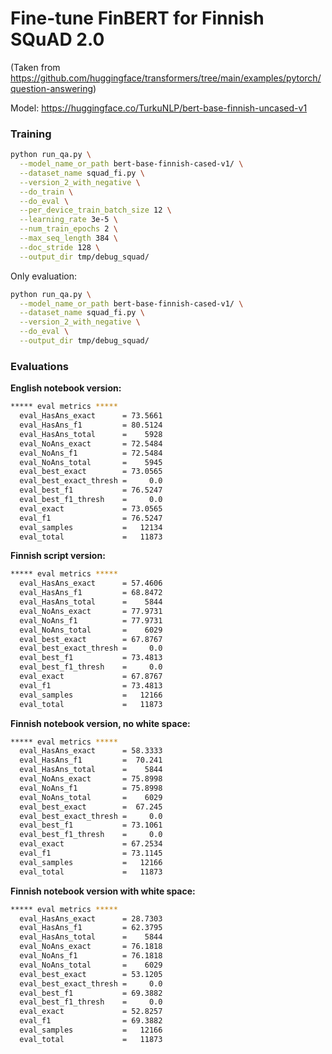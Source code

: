 # Fine-tune FinBERT for Finnish SQuAD 2.0

(Taken from https://github.com/huggingface/transformers/tree/main/examples/pytorch/question-answering)

Model: https://huggingface.co/TurkuNLP/bert-base-finnish-uncased-v1

### Training

```bash
python run_qa.py \
  --model_name_or_path bert-base-finnish-cased-v1/ \
  --dataset_name squad_fi.py \
  --version_2_with_negative \
  --do_train \
  --do_eval \
  --per_device_train_batch_size 12 \
  --learning_rate 3e-5 \
  --num_train_epochs 2 \
  --max_seq_length 384 \
  --doc_stride 128 \
  --output_dir tmp/debug_squad/
```

Only evaluation:

```bash
python run_qa.py \
  --model_name_or_path bert-base-finnish-cased-v1/ \
  --dataset_name squad_fi.py \
  --version_2_with_negative \
  --do_eval \
  --output_dir tmp/debug_squad/
```

### Evaluations

**English notebook version:**

```bash
***** eval metrics *****
  eval_HasAns_exact      = 73.5661
  eval_HasAns_f1         = 80.5124
  eval_HasAns_total      =    5928
  eval_NoAns_exact       = 72.5484
  eval_NoAns_f1          = 72.5484
  eval_NoAns_total       =    5945
  eval_best_exact        = 73.0565
  eval_best_exact_thresh =     0.0
  eval_best_f1           = 76.5247
  eval_best_f1_thresh    =     0.0
  eval_exact             = 73.0565
  eval_f1                = 76.5247
  eval_samples           =   12134
  eval_total             =   11873
```

**Finnish script version:**

```bash
***** eval metrics *****
  eval_HasAns_exact      = 57.4606
  eval_HasAns_f1         = 68.8472
  eval_HasAns_total      =    5844
  eval_NoAns_exact       = 77.9731
  eval_NoAns_f1          = 77.9731
  eval_NoAns_total       =    6029
  eval_best_exact        = 67.8767
  eval_best_exact_thresh =     0.0
  eval_best_f1           = 73.4813
  eval_best_f1_thresh    =     0.0
  eval_exact             = 67.8767
  eval_f1                = 73.4813
  eval_samples           =   12166
  eval_total             =   11873
```

**Finnish notebook version, no white space:**

```bash
***** eval metrics *****
  eval_HasAns_exact      = 58.3333
  eval_HasAns_f1         =  70.241
  eval_HasAns_total      =    5844
  eval_NoAns_exact       = 75.8998
  eval_NoAns_f1          = 75.8998
  eval_NoAns_total       =    6029
  eval_best_exact        =  67.245
  eval_best_exact_thresh =     0.0
  eval_best_f1           = 73.1061
  eval_best_f1_thresh    =     0.0
  eval_exact             = 67.2534
  eval_f1                = 73.1145
  eval_samples           =   12166
  eval_total             =   11873
```

**Finnish notebook version with white space:**

```bash
***** eval metrics *****
  eval_HasAns_exact      = 28.7303
  eval_HasAns_f1         = 62.3795
  eval_HasAns_total      =    5844
  eval_NoAns_exact       = 76.1818
  eval_NoAns_f1          = 76.1818
  eval_NoAns_total       =    6029
  eval_best_exact        = 53.1205
  eval_best_exact_thresh =     0.0
  eval_best_f1           = 69.3882
  eval_best_f1_thresh    =     0.0
  eval_exact             = 52.8257
  eval_f1                = 69.3882
  eval_samples           =   12166
  eval_total             =   11873
```

